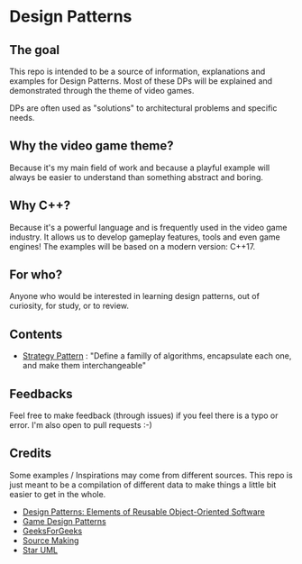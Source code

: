 # Design Patterns

## The goal
This repo is intended to be a source of information, explanations and examples for Design Patterns.
Most of these DPs will be explained and demonstrated through the theme of video games.

DPs are often used as "solutions" to architectural problems and specific needs.

## Why the video game theme?
Because it's my main field of work and because a playful example will always be easier to understand than something abstract and boring.

## Why C++?
Because it's a powerful language and is frequently used in the video game industry. It allows us to develop gameplay features, tools and even game engines! The examples will be based on a modern version: C++17. 

## For who?
Anyone who would be interested in learning design patterns, out of curiosity, for study, or to review.

## Contents

* [Strategy Pattern](Strategy/Documentation/Strategy.md) : "Define a familly of algorithms, encapsulate each one, and make them interchangeable"

## Feedbacks
Feel free to make feedback (through issues) if you feel there is a typo or error. I'm also open to pull requests :-)

## Credits
Some examples / Inspirations may come from different sources. This repo is just meant to be a compilation of different data to make things a little bit easier to get in the whole.

* [Design Patterns: Elements of Reusable Object-Oriented Software ](https://www.amazon.ca/Design-Patterns-Elements-Reusable-Object-Oriented/dp/0201633612)
* [Game Design Patterns](http://gameprogrammingpatterns.com/contents.html)
* [GeeksForGeeks](https://www.geeksforgeeks.org/design-patterns-set-1-introduction/)
* [Source Making](https://sourcemaking.com/design_patterns)
* [Star UML](http://staruml.io/)
